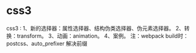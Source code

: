 # css3
css3 :
1、新的选择器：属性选择器、结构伪类选择器、伪元素选择器。
2、转换：transform。
3、动画：animation。
4、案例。
注：webpack build时：postcss、auto_prefixer 解决前缀

